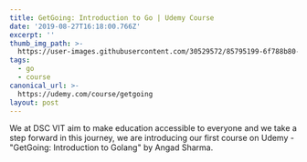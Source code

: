 ```yaml
---
title: GetGoing: Introduction to Go | Udemy Course
date: '2019-08-27T16:18:00.766Z'
excerpt: ''
thumb_img_path: >-
  https://user-images.githubusercontent.com/30529572/85795199-6f788b80-b727-11ea-8f5e-ea07e95a6348.png
tags:
  - go
  - course
canonical_url: >-
  https://udemy.com/course/getgoing
layout: post
---
```


We at DSC VIT aim to make education accessible to everyone and we take a step forward in this journey, we are introducing our first course on Udemy - "GetGoing: Introduction to Golang" by Angad Sharma.
